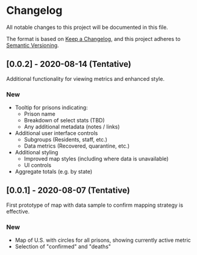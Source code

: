 # Changelog

All notable changes to this project will be documented in this file.

The format is based on [Keep a Changelog](https://keepachangelog.com/en/1.0.0/),
and this project adheres to [Semantic Versioning](https://semver.org/spec/v2.0.0.html).

## [0.0.2] - 2020-08-14 (Tentative)

Additional functionality for viewing metrics and enhanced style.

### New

- Tooltip for prisons indicating:
  - Prison name
  - Breakdown of select stats (TBD)
  - Any additional metadata (notes / links)
- Additional user interface controls
  - Subgroups (Residents, staff, etc.)
  - Data metrics (Recovered, quarantine, etc.)
- Additional styling
  - Improved map styles (including where data is unavailable)
  - UI controls
- Aggregate totals (e.g. by state)

## [0.0.1] - 2020-08-07 (Tentative)

First prototype of map with data sample to confirm mapping strategy is effective.

### New

- Map of U.S. with circles for all prisons, showing currently active metric
- Selection of "confirmed" and "deaths"
